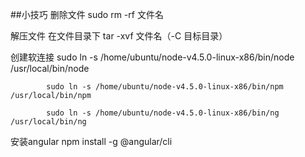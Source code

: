 ##小技巧
删除文件 sudo rm -rf 文件名

解压文件 在文件目录下 tar -xvf 文件名（-C  目标目录）

创建软连接  sudo ln -s /home/ubuntu/node-v4.5.0-linux-x86/bin/node /usr/local/bin/node 
  
            sudo ln -s /home/ubuntu/node-v4.5.0-linux-x86/bin/npm /usr/local/bin/npm 

            sudo ln -s /home/ubuntu/node-v4.5.0-linux-x86/bin/ng /usr/local/bin/ng

安装angular npm install -g @angular/cli 
  

